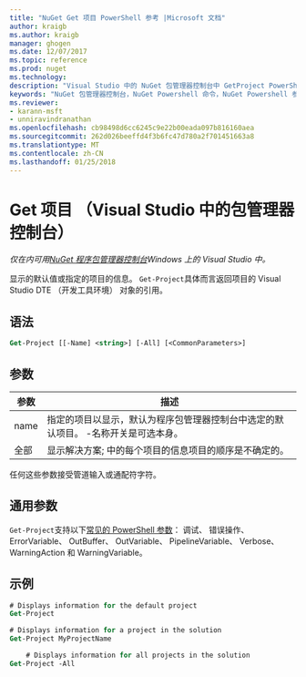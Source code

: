 ```yaml
---
title: "NuGet Get 项目 PowerShell 参考 |Microsoft 文档"
author: kraigb
ms.author: kraigb
manager: ghogen
ms.date: 12/07/2017
ms.topic: reference
ms.prod: nuget
ms.technology: 
description: "Visual Studio 中的 NuGet 包管理器控制台中 GetProject PowerShell 命令参考。"
keywords: "NuGet 包管理器控制台，NuGet Powershell 命令，NuGet Powershell 参考，Get 项目"
ms.reviewer:
- karann-msft
- unniravindranathan
ms.openlocfilehash: cb98498d6cc6245c9e22b00eada097b816160aea
ms.sourcegitcommit: 262d026beeffd4f3b6fc47d780a2f701451663a8
ms.translationtype: MT
ms.contentlocale: zh-CN
ms.lasthandoff: 01/25/2018
---
```

# <a name="get-project-package-manager-console-in-visual-studio"></a>Get 项目 （Visual Studio 中的包管理器控制台）

*仅在内可用[NuGet 程序包管理器控制台](Package-Manager-Console.md)Windows 上的 Visual Studio 中。*

显示的默认值或指定的项目的信息。 `Get-Project`具体而言返回项目的 Visual Studio DTE （开发工具环境） 对象的引用。

## <a name="syntax"></a>语法

```ps
Get-Project [[-Name] <string>] [-All] [<CommonParameters>]
```

## <a name="parameters"></a>参数

| 参数 | 描述 |
| --- | --- |
| name | 指定的项目以显示，默认为程序包管理器控制台中选定的默认项目。 -名称开关是可选本身。 |
| 全部 | 显示解决方案; 中的每个项目的信息项目的顺序是不确定的。 |

任何这些参数接受管道输入或通配符字符。

## <a name="common-parameters"></a>通用参数

`Get-Project`支持以下[常见的 PowerShell 参数](http://go.microsoft.com/fwlink/?LinkID=113216)： 调试、 错误操作、 ErrorVariable、 OutBuffer、 OutVariable、 PipelineVariable、 Verbose、 WarningAction 和 WarningVariable。

## <a name="examples"></a>示例

```ps
# Displays information for the default project
Get-Project

# Displays information for a project in the solution
Get-Project MyProjectName

    # Displays information for all projects in the solution
Get-Project -All
```